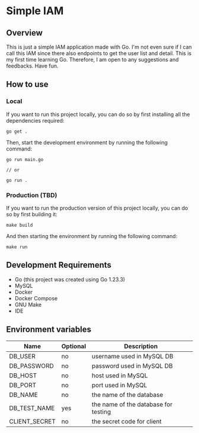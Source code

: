 # Simple IAM

## Overview

This is just a simple IAM application made with Go. I'm not even sure if I can call this IAM since there also endpoints to get the user list and detail. This is my first time learning Go. Therefore, I am open to any suggestions and feedbacks. Have fun.

## How to use

### Local

If you want to run this project locally, you can do so by first installing all the dependencies required:

```
go get .
```

Then, start the development environment by running the following command:

```
go run main.go

// or

go run .
```

### Production (TBD)

If you want to run the production version of this project locally, you can do so by first building it:

```
make build
```

And then starting the environment by running the following command:

```
make run
```

## Development Requirements

- Go (this project was created using Go 1.23.3)
- MySQL
- Docker
- Docker Compose
- GNU Make
- IDE

## Environment variables

| Name          | Optional | Description                          |
| ------------- | -------- | ------------------------------------ |
| DB_USER       | no       | username used in MySQL DB            |
| DB_PASSWORD   | no       | password used in MySQL DB            |
| DB_HOST       | no       | host used in MySQL                   |
| DB_PORT       | no       | port used in MySQL                   |
| DB_NAME       | no       | the name of the database             |
| DB_TEST_NAME  | yes      | the name of the database for testing |
| CLIENT_SECRET | no       | the secret code for client           |
